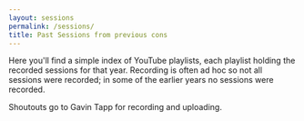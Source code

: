 ```yaml
---
layout: sessions
permalink: /sessions/
title: Past Sessions from previous cons
---
```


Here you'll find a simple index of YouTube playlists, each playlist holding the recorded sessions for that year. Recording is often ad hoc so not all sessions were recorded; in some of the earlier years no sessions were recorded.

Shoutouts go to Gavin Tapp for recording and uploading.
